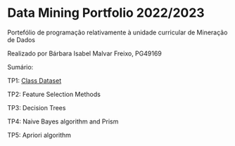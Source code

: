 # Data Mining Portfolio 2022/2023

Portefólio de programação relativamente à unidade curricular de Mineração de Dados

Realizado por Bárbara Isabel Malvar Freixo, PG49169

Sumário:

TP1: [Class Dataset](https://github.com/barbarafreixo20/DataMiningPortfolio/tree/main/TP1)

TP2: Feature Selection Methods

TP3: Decision Trees

TP4: Naive Bayes algorithm and Prism

TP5: Apriori algorithm
